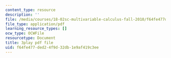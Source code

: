 ```yaml
---
content_type: resource
description: ''
file: /media/courses/18-02sc-multivariable-calculus-fall-2010/f64fe477ded24f9d32db1e9af419c3ee_1ye7dm9aUj0.pdf
file_type: application/pdf
learning_resource_types: []
ocw_type: OCWFile
resourcetype: Document
title: 3play pdf file
uid: f64fe477-ded2-4f9d-32db-1e9af419c3ee
---
```

